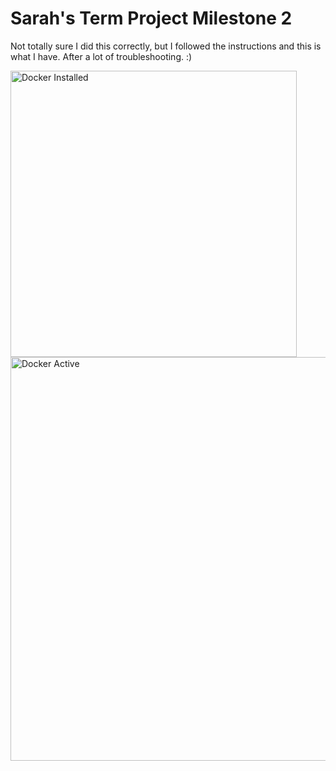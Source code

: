 # Sarah's Term Project Milestone 2


Not totally sure I did this correctly, but I followed the instructions and this is what I have. After a lot of troubleshooting. :) 

<img width="458" alt="Docker Installed" src="https://github.com/sarahhart1997/patentproject/assets/92615153/15477d88-c7b7-4b0b-9d38-5f45abaea65a">

<img width="646" alt="Docker Active" src="https://github.com/sarahhart1997/patentproject/assets/92615153/9b355bee-8d66-42f2-8299-aa26a2f4ff0c">
